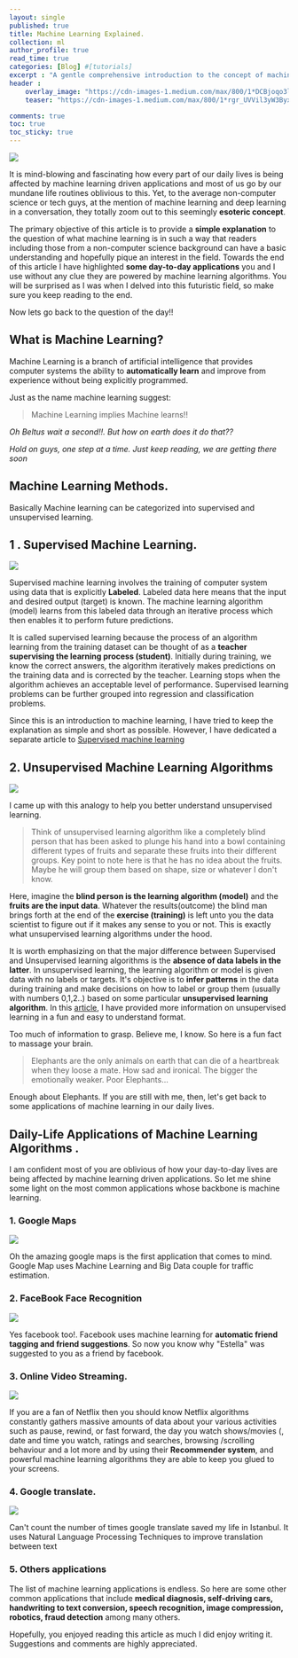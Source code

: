 ```yaml
---
layout: single
published: true
title: Machine Learning Explained.
collection: ml
author_profile: true
read_time: true
categories: [Blog] #[tutorials]
excerpt : "A gentle comprehensive introduction to the concept of machine learning for anyone wishing to have a glimpse of what machine learning is."
header :
    overlay_image: "https://cdn-images-1.medium.com/max/800/1*DCBjoqo3lLcxuthD_cEKQA.png"
    teaser: "https://cdn-images-1.medium.com/max/800/1*rgr_UVVil3yW3ByxyX00ew.png"

comments: true
toc: true
toc_sticky: true
---
```

<div id="fb-root"></div>
<script async defer crossorigin="anonymous" src="https://connect.facebook.net/en_US/sdk.js#xfbml=1&version=v6.0"></script>

![](https://cdn-images-1.medium.com/max/800/1*rgr_UVVil3yW3ByxyX00ew.png)

It is mind-blowing and fascinating how every part of our daily lives is being affected by machine learning driven applications and most of us go by our mundane life routines oblivious to this. Yet, to the average non-computer science or tech guys, at the mention of machine learning and deep learning in a conversation, they totally zoom out to this seemingly **esoteric concept**.

The primary objective of this article is to provide a **simple explanation** to the question of what machine learning is in such a way that readers including those from a non-computer science background can have a basic understanding and hopefully pique an interest in the field. Towards the end of this article I have highlighted **some day-to-day applications** you and I use without any clue they are powered by machine learning algorithms. You will be surprised as I was when I delved into this futuristic field, so make sure you keep reading to the end.

Now lets go back to the question of the day!!

## What is Machine Learning?

Machine Learning is a branch of artificial intelligence that provides computer systems the ability to **automatically learn** and improve from experience without being explicitly programmed.

Just as the name machine learning suggest:
> Machine Learning implies Machine learns!!

*Oh Beltus wait a second!!. But how on earth does it do that??*

*Hold on guys, one step at a time. Just keep reading, we are getting there soon*


## Machine Learning Methods.

Basically Machine learning can be categorized into supervised and unsupervised learning.

## 1 . Supervised Machine Learning.
![](https://cdn-images-1.medium.com/max/800/1*QBU299rVUhUvh1Mey4KF2w.jpeg)

Supervised machine learning involves the training of computer system using data that is explicitly **Labeled**. Labeled data here means that the input and desired output (target) is known. The machine learning algorithm (model) learns from this labeled data through an iterative process which then enables it to perform future predictions.

It is called supervised learning because the process of an algorithm learning from the training dataset can be thought of as a **teacher supervising the learning process (student)**. Initially during training, we know the correct answers, the algorithm iteratively makes predictions on the training data and is corrected by the teacher. Learning stops when the algorithm achieves an acceptable level of performance. Supervised learning problems can be further grouped into regression and classification problems.

Since this is an introduction to machine learning, I have tried to keep the explanation as simple and short as possible. However, I have dedicated a separate article to [Supervised machine learning](https://beltus.github.io/vision/blog/supervised-unsupervised-learning/)


## 2. Unsupervised Machine Learning Algorithms

![](https://cdn-images-1.medium.com/max/800/1*--uTgnqvscJqg1acuqqd5Q.png)

I came up with this analogy to help you better understand unsupervised learning.
>Think of unsupervised learning algorithm like a completely blind person that has been asked to plunge his hand into a bowl containing different types of fruits and separate these fruits into their different groups. Key point to note here is that he has no idea about the fruits. Maybe he will group them based on shape, size or whatever I don't know.

Here, imagine the **blind person is the learning algorithm (model)** and the **fruits are the input data**. Whatever the results(outcome) the blind man brings forth at the end of the **exercise (training)** is left unto you the data scientist to figure out if it makes any sense to you or not. This is exactly what unsupervised learning algorithms under the hood.

It is worth emphasizing on that the major difference between Supervised and Unsupervised learning algorithms is the **absence of data labels in the latter**. In unsupervised learning, the learning algorithm or model is given data with no labels or targets. It's objective is to **infer patterns** in the data during training and make decisions on how to label or group them (usually with numbers 0,1,2..) based on some particular **unsupervised learning algorithm**. In this [article](https://beltus.github.io/vision/blog/supervised-unsupervised-learning/), I have provided more information on unsupervised learning in a fun and easy to understand format.

Too much of information to grasp. Believe me, I know. So here is a fun fact to massage your brain.
> Elephants are the only animals on earth that can die of a heartbreak when they loose a mate. How sad and ironical. The bigger the emotionally weaker. Poor Elephants...

Enough about Elephants. If you are still with me, then, let's get back to some applications of machine learning in our daily lives.

## Daily-Life Applications of Machine Learning Algorithms .
I am confident most of you are oblivious of how your day-to-day lives are being affected by machine learning driven applications. So let me shine some light on the most common applications whose backbone is machine learning.

### 1. Google Maps
![](https://cdn-images-1.medium.com/max/600/1*Z9ny2RHdLVE9XgxKD8R7eA.jpeg)

Oh the amazing google maps is the first application that comes to mind. Google Map uses Machine Learning and Big Data couple for traffic estimation.

### 2. FaceBook Face Recognition
![](https://cdn-images-1.medium.com/max/800/1*JEXPSKSZyva-ffOkiWdL6w.png)

Yes facebook too!. Facebook uses machine learning for **automatic friend tagging and friend suggestions**. So now you know why "Estella" was suggested to you as a friend by facebook.

### 3. Online Video Streaming.
![](https://cdn-images-1.medium.com/max/800/1*1UcE_0pfUwYnqtTkAEkEsg.jpeg)

If you are a fan of Netflix then you should know Netflix algorithms constantly gathers massive amounts of data about your various activities such as pause, rewind, or fast forward, the day you watch shows/movies (, date and time you watch, ratings and searches, browsing /scrolling behaviour and a lot more and by using their **Recommender system**, and powerful machine learning algorithms they are able to keep you glued to your screens.

### 4. Google translate.
![](https://cdn-images-1.medium.com/max/800/1*6A-QTGYj6ArwbHOUZmzTLQ.jpeg)

Can't count the number of times google translate saved my life in Istanbul. It uses Natural Language Processing Techniques to improve translation between text


### 5. Others applications
The list of machine learning applications is endless. So here are some other common applications that include **medical diagnosis, self-driving cars, handwriting to text conversion, speech recognition, image compression, robotics, fraud detection** among many others.

Hopefully, you enjoyed reading this article as much I did enjoy writing it. Suggestions and comments are highly appreciated.



<div class="fb-comments" data-href="https://beltus.github.io/vision/blog/what-is-machine-learning/" data-width="450" data-numposts="10"></div>
